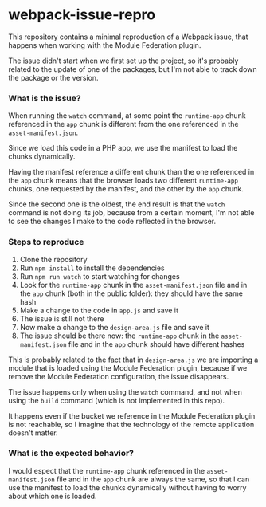 # webpack-issue-repro

This repository contains a minimal reproduction of a Webpack issue, that happens when working with the Module Federation plugin. 

The issue didn't start when we first set up the project, so it's probably related to the update of one of the packages, but I'm not able to track down the package or the version.

### What is the issue?
When running the `watch` command, at some point the `runtime-app` chunk referenced in the `app` chunk is different from the one referenced in the `asset-manifest.json`. 

Since we load this code in a PHP app, we use the manifest to load the chunks dynamically. 

Having the manifest reference a different chunk than the one referenced in the `app` chunk means that the browser loads two different `runtime-app` chunks, one requested by the manifest, and the other by the `app` chunk.

Since the second one is the oldest, the end result is that the `watch` command is not doing its job, because from a certain moment, I'm not able to see the changes I make to the code reflected in the browser.

### Steps to reproduce
1. Clone the repository
2. Run `npm install` to install the dependencies
3. Run `npm run watch` to start watching for changes
4. Look for the `runtime-app` chunk in the `asset-manifest.json` file and in the `app` chunk (both in the public folder): they should have the same hash
5. Make a change to the code in `app.js` and save it
6. The issue is still not there
7. Now make a change to the `design-area.js` file and save it
8. The issue should be there now: the `runtime-app` chunk in the `asset-manifest.json` file and in the `app` chunk should have different hashes

This is probably related to the fact that in `design-area.js` we are importing a module that is loaded using the Module Federation plugin, because if we remove the Module Federation configuration, the issue disappears.

The issue happens only when using the `watch` command, and not when using the `build` command (which is not implemented in this repo).

It happens even if the bucket we reference in the Module Federation plugin is not reachable, so I imagine that the technology of the remote application doesn't matter.

### What is the expected behavior?
I would espect that the `runtime-app` chunk referenced in the `asset-manifest.json` file and in the `app` chunk are always the same, so that I can use the manifest to load the chunks dynamically without having to worry about which one is loaded.
